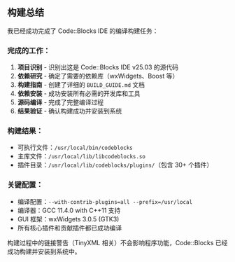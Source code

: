 ## 构建总结

我已经成功完成了 Code::Blocks IDE 的编译构建任务：

### 完成的工作：

1. **项目识别** - 识别出这是 Code::Blocks IDE v25.03 的源代码
2. **依赖研究** - 确定了需要的依赖库（wxWidgets、Boost 等）
3. **构建指南** - 创建了详细的 `BUILD_GUIDE.md` 文档
4. **依赖安装** - 成功安装所有必需的开发库和工具
5. **源码编译** - 完成了完整编译过程
6. **结果验证** - 确认构建成功并安装到系统

### 构建结果：

- 可执行文件：`/usr/local/bin/codeblocks`
- 主库文件：`/usr/local/lib/libcodeblocks.so`
- 插件目录：`/usr/local/lib/codeblocks/plugins/`（包含 30+ 个插件）

### 关键配置：

- 编译配置：`--with-contrib-plugins=all --prefix=/usr/local`
- 编译器：GCC 11.4.0 with C++11 支持
- GUI 框架：wxWidgets 3.0.5 (GTK3)
- 所有核心插件和贡献插件都已成功编译

构建过程中的链接警告（TinyXML 相关）不会影响程序功能，Code::Blocks 已经成功构建并安装到系统中。
